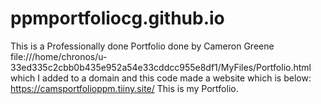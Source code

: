 # ppmportfoliocg.github.io
This is a Professionally done Portfolio done by Cameron Greene  
file:///home/chronos/u-33ed335c2cbb0b435e952a54e33cddcc955e8df1/MyFiles/Portfolio.html
which I added to a domain and this code made a website which is below:
https://camsportfolioppm.tiiny.site/
This is my Portfolio.
